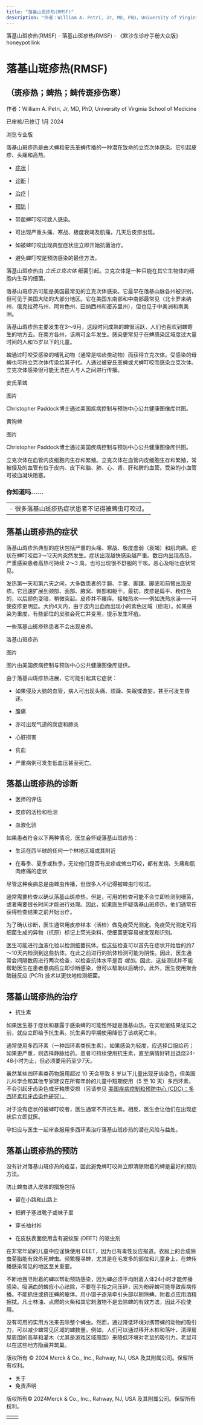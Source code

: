 ```yaml
---
title: "落基山斑疹热(RMSF)"
description: "作者：William A. Petri, Jr, MD, PhD, University of Virginia School of Medicine"
---
```


﻿落基山斑疹热(RMSF) - 落基山斑疹热(RMSF) - 《默沙东诊疗手册大众版》 honeypot link

# 落基山斑疹热(RMSF)

## （斑疹热；蜱热；蜱传斑疹伤寒）

作者：William A. Petri, Jr, MD, PhD, University of Virginia School of Medicine

已审核/已修订 1月 2024

浏览专业版

落基山斑疹热是由犬蜱和安氏革蜱传播的一种潜在致命的立克次体感染。它引起皮疹、头痛和高热。

- [症状](#症状_v786070_zh) \|
- [诊断](#诊断_v8381790_zh) \|
- [治疗](#治疗_v786107_zh) \|
- [预防](#预防_v786090_zh) \|

- 带菌蜱叮咬可致人感染。

- 可出现严重头痛、寒战、极度衰竭及肌痛，几天后皮疹出现。

- 如被蜱叮咬出现典型症状应立即开始抗菌治疗。

- 避免蜱叮咬是预防感染的最佳方法。


落基山斑疹热由 _立氏立克次体_ 细菌引起。立克次体是一种只能在其它生物体的细胞内生存的细菌。

落基山斑疹热可能是美国最常见的立克次体感染。它最早在落基山脉各州被识别，但可见于美国大陆的大部分地区。它在美国东南部和中南部最常见（北卡罗来纳州、俄克拉荷马州、阿肯色州、田纳西州和密苏里州），但也见于中美洲和南美洲。

落基山斑疹热主要发生在3～9月，这段时间成熟的蜱很活跃，人们也喜欢到蜱寄生的地方去。在南方各州，该病可全年发生。感染更常见于在蜱感染区域度过大量时间的人和15岁以下的儿童。

蜱通过叮咬受感染的哺乳动物（通常是啮齿类动物）而获得立克次体。受感染的母蜱也可将立克次体传染给其子代。人通过被安氏革蜱或犬蜱叮咬而感染立克次体。立克次体感染很可能无法在人与人之间进行传播。

安氏革蜱



图片

Christopher Paddock博士通过美国疾病控制与预防中心公共健康图像库供图。

黄狗蜱



图片

Christopher Paddock博士通过美国疾病控制与预防中心公共健康图像库供图。

立克次体在血管内皮细胞内生存和繁殖。立克次体在血管内皮细胞生存和繁殖，常被侵及的血管有位于皮内、皮下和脑、肺、心、肾、肝和脾的血管。受染的小血管可被血凝块阻塞。

### 你知道吗……

|     |
| --- |
| - 很多落基山斑疹热症状患者不记得被蜱虫叮咬过。 |

## 落基山斑疹热的症状

落基山斑疹热典型的症状包括严重的头痛、寒战、极度虚弱（衰竭）和肌肉痛。症状在蜱叮咬后3～12天内突然发生。症状出现越快感染越严重。数日内出现高热，严重感染患者高热可持续 2～3 周。也可出现很不舒服的干咳。恶心及呕吐症状常见。

发热第一天和第六天之间，大多数患者的手腕、手掌、脚踝、脚底和前臂出现皮疹。它迅速扩展到颈部、面部、腋窝、臀部和躯干。最初，皮疹是扁平、粉红色的，以后颜色变暗，稍微突起。皮疹并不瘙痒。接触热水——例如洗热水澡——可使皮疹更明显。大约4天内，由于皮内出血而出现小的紫色区域（瘀斑）。如果感染为重度，有些部位的皮肤会死亡并变黑，提示发生坏疽。

一些落基山斑疹热患者不会出现皮疹。

洛基山斑疹热



图片

图片由美国疾病控制与预防中心公共健康图像库提供。

由于落基山斑疹热进展，它可能引起其它症状：

- 如果侵及大脑的血管，病人可出现头痛、烦躁、失眠或谵妄，甚至可发生昏迷。

- 腹痛

- 亦可出现气道的炭症和肺炎

- 心脏损害

- 贫血

- 严重病例可发生低血压甚至死亡。


## 落基山斑疹热的诊断

- 医师的评估

- 皮疹的活检和检测

- 血液化验


如果患者符合以下两种情况，医生会怀疑落基山斑疹热：

- 生活在西半球的任何一个林地区域或其附近

- 在春季、夏季或秋季，无论他们是否有皮疹或蜱虫叮咬，都有发烧、头痛和肌肉疼痛的症状


尽管这种疾病总是由蜱虫传播，但很多人不记得被蜱虫叮咬过。

通常需要检查以确认落基山斑疹热。但是，可用的检查可能不会立即检测到细菌，或者需要很长时间才能进行处理。因此，如果医生怀疑落基山斑疹热，他们通常在获得检查结果之前开始治疗。

为了确认诊断，医生通常用皮疹样本（活检）做免疫荧光测定。免疫荧光测定可将细菌生成的异物（抗原）标记上荧光染料，使细菌更容易被发现和识别。

医生可能进行血液化验以检测细菌抗体。但这些检查可以首先在症状开始后的约7～10天内检测到这些抗体。在此之前进行的抗体检测可能为阴性。因此，医生通常会间隔数周进行两次检查，以检查抗体水平是否 _增加_。因此，这些测试并不能帮助医生在患者患病后立即诊断感染，但可以帮助以后确诊。此外，医生使用聚合酶链反应 (PCR) 技术以更快地检测细菌。

## 落基山斑疹热的治疗

- 抗生素


如果医生基于症状和暴露于感染蜱的可能性怀疑是落基山热，在实验室结果证实之前，就应立即给予抗生素。抗生素的早期使用降低了该病死亡率。

通常使用多西环素（一种四环素类抗生素）。如果感染为轻度，应选择口服给药；如果更严重，则选择静脉给药。患者可持续使用抗生素，直至病情好转且退烧24-48小时为止，但必须要用药至少7天。

虽然某些四环素类药物服用超过 10 天会导致 8 岁以下儿童出现牙齿染色，但美国儿科学会和其他专家建议在所有年龄的儿童中短期使用（5 至 10 天）多西环素，不会引起牙齿染色或牙釉质受损（另请参见 [美国疾病控制和预防中心 (CDC)：多西环素和牙齿染色研究）。](https://www.cdc.gov/rmsf/doxycycline/index.html)

对于没有症状的被蜱叮咬者，医生通常不开抗生素。相反，医生会让他们在出现症状后立即就医。

孕妇应与医生一起审查服用多西环素治疗落基山斑疹热的潜在风险与益处。

## 落基山斑疹热的预防

没有针对落基山斑疹热的疫苗，因此避免蜱叮咬并立即清除附着的蜱是最好的预防方法。

防止蜱虫进入皮肤的措施包括

- 留在小路和山路上

- 把裤子塞进靴子或袜子里

- 穿长袖衬衫

- 在皮肤表面使用含有避蚊胺 (DEET) 的驱虫剂


在非常年幼的儿童中应谨慎使用 DEET，因为已有毒性反应报道。衣服上的合成除虫菊脂能有效杀死蜱虫。频繁搜寻蜱，尤其是在毛发多的部位和儿童身上，在蜱传播感染常见的地区至关重要。

不断地搜寻附着的蜱以帮助预防感染，因为蜱必须平均附着人体24小时才能传播感染。吸满血的蜱应小心祛除，不要在手指之间压碎，因为粉碎蜱可能导致疾病传播。不能抓住或挤压蜱的躯体。用小镊子逐渐牵引头部以剔除蜱。附着点应用酒精擦拭。凡士林油、点燃的火柴和其它刺激物不是去除蜱的有效方法，因此不应使用。

没有可用的实用方法来去除整个蜱虫。然而，通过降低环境对携带蜱的动物的吸引力，可以减少蜱常见区域的蜱数量。例如，人们可以通过移开木桩和落叶、清理房屋周围的高草和灌木（尤其是游戏区域周围）来降低环境对老鼠的吸引力。老鼠可以在这些地方隐藏并筑巢。



版权所有 © 2024
Merck & Co., Inc., Rahway, NJ, USA 及其附属公司。保留所有权利。

- 关于
- 免责声明

版权所有© 2024Merck & Co., Inc., Rahway, NJ, USA 及其附属公司。保留所有权利。

|     |     |
| --- | --- |
|  |  |